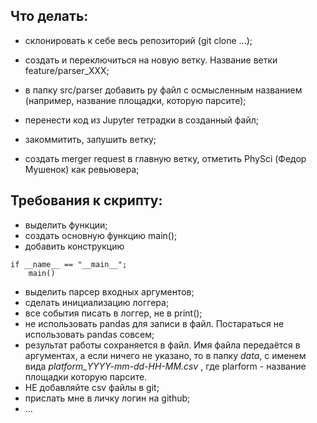 ## Что делать:
- склонировать к себе весь репозиторий (git clone ...);

- создать и переключиться на новую ветку. Название ветки feature/parser_XXX;

- в папку src/parser добавить py файл с осмысленным названием (например, название площадки, которую парсите);

- перенести код из Jupyter тетрадки в созданный файл;

- закоммитить, запушить ветку;

- создать merger request в главную ветку, отметить PhySci (Федор Мушенок) как ревьювера;

## Требования к скрипту:
- выделить функции;
- создать основную функцию main();
- добавить конструкцию
```
if __name__ == "__main__";
    main()
```
- выделить парсер входных аргументов;
- сделать инициализацию логгера;
- все события писать в логгер, не в print();
- не использовать pandas для записи в файл. Постараться не использовать pandas совсем;
- результат работы сохраняется в файл. 
Имя файла передаётся в аргументах, а если ничего не указано, то в папку _data_, с именем вида _platform_YYYY-mm-dd-HH-MM.csv_
, где plarform - название площадки которую парсите.
- НЕ добавляйте csv файлы в git;
- прислать мне в личку логин на github;
- ... 


